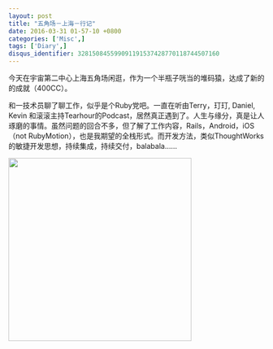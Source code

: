 ```yaml
---
layout: post
title: "五角场－上海－行记"
date: 2016-03-31 01-57-10 +0800
categories: ['Misc',]
tags: ['Diary',]
disqus_identifier: 328150845599091191537428770118744507160
---
```

今天在宇宙第二中心上海五角场闲逛，作为一个半瓶子咣当的堆码猿，达成了新的的成就（400CC）。

和一技术员聊了聊工作，似乎是个Ruby党吧。一直在听由Terry，玎玎, Daniel, Kevin 和滚滚主持Tearhour的Podcast，居然真正遇到了。人生与缘分，真是让人琢磨的事情。虽然问题的回合不多，但了解了工作内容，Rails，Android，iOS（not RubyMotion），也是我期望的全栈形式。而开发方法，类似ThoughtWorks的敏捷开发思想，持续集成，持续交付，balabala……

<img src="{{ site.baseurl }}/assets/notes/images/shanghai-siping-rd.jpg" width="360px"  />
